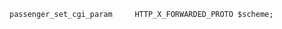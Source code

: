 <!-- usedin: [ _includes/_inlines/Tutorials/Rails/1900-01-20-passenger-5/1900-01-20-passenger-5_cloud-66-supports-deployments-with-t-v1.md] -->

```
passenger_set_cgi_param     HTTP_X_FORWARDED_PROTO $scheme;
```
